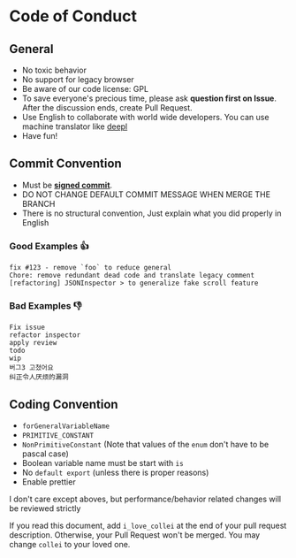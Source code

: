 # Code of Conduct

## General

- No toxic behavior
- No support for legacy browser
- Be aware of our code license: GPL
- To save everyone's precious time, please ask **question first on Issue**. After the discussion ends, create Pull Request.
- Use English to collaborate with world wide developers. You can use machine translator like [deepl](https://www.deepl.com/)
- Have fun!

## Commit Convention

- Must be [**signed commit**](https://docs.github.com/en/authentication/managing-commit-signature-verification/signing-commits).
- DO NOT CHANGE DEFAULT COMMIT MESSAGE WHEN MERGE THE BRANCH
- There is no structural convention, Just explain what you did properly in English

### Good Examples 👍

```
fix #123 - remove `foo` to reduce general
Chore: remove redundant dead code and translate legacy comment
[refactoring] JSONInspector > to generalize fake scroll feature
```

### Bad Examples 👎

```
Fix issue
refactor inspector
apply review
todo
wip
버그3 고쳤어요
纠正令人厌烦的漏洞
```

## Coding Convention

- `forGeneralVariableName`
- `PRIMITIVE_CONSTANT`
- `NonPrimitiveConstant` (Note that values of the `enum` don't have to be pascal case)
- Boolean variable name must be start with `is`
- No `default export` (unless there is proper reasons)
- Enable prettier

I don't care except aboves, but performance/behavior related changes will be reviewed strictly

If you read this document, add `i_love_collei` at the end of your pull request description.
Otherwise, your Pull Request won't be merged. You may change `collei` to your loved one.
